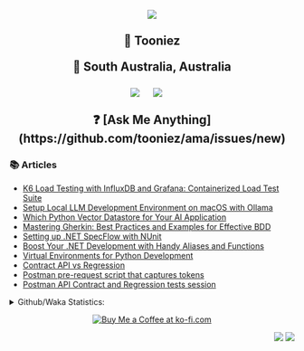 

<h2 align="center">

![](https://quotes-github-readme.vercel.app/api?type=horizontal&theme=catppuccin_mocha)

🤖 Tooniez

📍 South Australia, Australia

<p align="center">
  <a href="mailto:brunotacca@gmail.com?subject=Olá%20Bruno%20Tacca"><img src="https://img.shields.io/badge/gmail-%23D14836.svg?&style=for-the-badge&logo=gmail&logoColor=white" /></a>&nbsp;&nbsp;&nbsp;&nbsp;
  <!-- <a href="https://www.facebook.com/bruno.vitorellitacca"><img src="https://img.shields.io/badge/facebook-%233B5998.svg?&style=for-the-badge&logo=facebook&logoColor=white" /></a>&nbsp;&nbsp;&nbsp;&nbsp;
  <a href="https://www.instagram.com/brunotacca/"><img src="https://img.shields.io/badge/instagram-%23dc2743.svg?&style=for-the-badge&logo=instagram&logoColor=white" /></a>&nbsp;&nbsp;&nbsp;&nbsp; -->
  <a href="https://www.linkedin.com/in/brunotacca/"><img src="https://img.shields.io/badge/linkedin-%230077B5.svg?&style=for-the-badge&logo=linkedin&logoColor=white" /></a>&nbsp;&nbsp;&nbsp;&nbsp;
  
 
</p>
❓ [Ask Me Anything](https://github.com/tooniez/ama/issues/new)


</h2>


### 📚 Articles 
<!-- ### 💡 Blog posts -->

<!-- BLOG-POST-LIST:START -->
- [K6 Load Testing with InfluxDB and Grafana: Containerized Load Test Suite](https://tooniez-land.vercel.app/post/qa-k6-grafana-influxdb/)
- [Setup Local LLM Development Environment on macOS with Ollama](https://tooniez-land.vercel.app/post/aiml-ollama-setup/)
- [Which Python Vector Datastore for Your AI Application](https://tooniez-land.vercel.app/post/aiml-python-vectordb-comparison/)
- [Mastering Gherkin: Best Practices and Examples for Effective BDD](https://tooniez-land.vercel.app/post/qa-gherkin-principles/)
- [Setting up .NET SpecFlow with NUnit](https://tooniez-land.vercel.app/post/qa-specflow-template/)
- [Boost Your .NET Development with Handy Aliases and Functions](https://tooniez-land.vercel.app/post/dev-dotnet-init/)
- [Virtual Environments for Python Development](https://tooniez-land.vercel.app/post/dev-python-venv/)
- [Contract API vs Regression](https://tooniez-land.vercel.app/post/qa-api-contract-vs-regression/)
- [Postman pre-request script that captures tokens](https://tooniez-land.vercel.app/post/qa-api-postman-create-pre-script/)
- [Postman API Contract and Regression tests session](https://tooniez-land.vercel.app/post/qa-api-postman-megaport/)
<!-- BLOG-POST-LIST:END -->


<details>

<summary>  Github/Waka Statistics: </summary>

<br>

<!--START_SECTION:waka-->
![Code Time](http://img.shields.io/badge/Code%20Time-426%20hrs%2042%20mins-blue)

![Profile Views](http://img.shields.io/badge/Profile%20Views-0-blue)

**🐱 My GitHub Data** 

> 📦 1.6 MB Used in GitHub's Storage 
 > 
> 🏆 5,958 Contributions in the Year 2024
 > 
> 💼 Opted to Hire
 > 
> 📜 375 Public Repositories 
 > 
> 🔑 172 Private Repositories 
 > 
**I'm an Early 🐤** 

```text
🌞 Morning                4590 commits        ██████░░░░░░░░░░░░░░░░░░░   25.93 % 
🌆 Daytime                4981 commits        ███████░░░░░░░░░░░░░░░░░░   28.14 % 
🌃 Evening                3974 commits        ██████░░░░░░░░░░░░░░░░░░░   22.45 % 
🌙 Night                  4154 commits        ██████░░░░░░░░░░░░░░░░░░░   23.47 % 
```
📅 **I'm Most Productive on Sunday** 

```text
Monday                   2583 commits        ████░░░░░░░░░░░░░░░░░░░░░   14.59 % 
Tuesday                  2724 commits        ████░░░░░░░░░░░░░░░░░░░░░   15.39 % 
Wednesday                2472 commits        ███░░░░░░░░░░░░░░░░░░░░░░   13.97 % 
Thursday                 2593 commits        ████░░░░░░░░░░░░░░░░░░░░░   14.65 % 
Friday                   2179 commits        ███░░░░░░░░░░░░░░░░░░░░░░   12.31 % 
Saturday                 2273 commits        ███░░░░░░░░░░░░░░░░░░░░░░   12.84 % 
Sunday                   2875 commits        ████░░░░░░░░░░░░░░░░░░░░░   16.24 % 
```


📊 **This Week I Spent My Time On** 

```text
🕑︎ Time Zone: Australia/Adelaide

💬 Programming Languages: 
sh                       16 hrs 42 mins      ██████████████████████░░░   87.16 % 
JavaScript               33 mins             █░░░░░░░░░░░░░░░░░░░░░░░░   02.95 % 
TypeScript               28 mins             █░░░░░░░░░░░░░░░░░░░░░░░░   02.50 % 
Markdown                 24 mins             █░░░░░░░░░░░░░░░░░░░░░░░░   02.13 % 
JSON                     20 mins             ░░░░░░░░░░░░░░░░░░░░░░░░░   01.81 % 

🔥 Editors: 
Zsh                      16 hrs 42 mins      ██████████████████████░░░   87.16 % 
Neovim                   2 hrs 27 mins       ███░░░░░░░░░░░░░░░░░░░░░░   12.84 % 

🐱‍💻 Projects: 
Terminal                 8 hrs 34 mins       ███████████░░░░░░░░░░░░░░   44.74 % 
behave-bdd-python        1 hr 37 mins        ██░░░░░░░░░░░░░░░░░░░░░░░   08.51 % 
tooniez-next             1 hr 8 mins         █░░░░░░░░░░░░░░░░░░░░░░░░   05.95 % 
tamagui-convex           57 mins             █░░░░░░░░░░░░░░░░░░░░░░░░   05.01 % 
appium-framework         56 mins             █░░░░░░░░░░░░░░░░░░░░░░░░   04.87 % 

💻 Operating System: 
Mac                      19 hrs 10 mins      █████████████████████████   100.00 % 
```

**I Mostly Code in TypeScript** 

```text
TypeScript               62 repos            ████████░░░░░░░░░░░░░░░░░   31.79 % 
Python                   29 repos            ████░░░░░░░░░░░░░░░░░░░░░   14.87 % 
Shell                    12 repos            ██░░░░░░░░░░░░░░░░░░░░░░░   06.15 % 
Java                     2 repos             ░░░░░░░░░░░░░░░░░░░░░░░░░   01.03 % 
Kotlin                   1 repo              ░░░░░░░░░░░░░░░░░░░░░░░░░   00.51 % 
```



**Timeline**

![Lines of Code chart](https://raw.githubusercontent.com/tooniez/tooniez/main/assets/bar_graph.png)


 Last Updated on 07/09/2024 18:47:51 UTC
<!--END_SECTION:waka-->

<p align="center">
  <img src="https://github.com/tooniez/tooniez/blob/main/github-metrics.svg" alt="Metrics">
  <!-- Replace example.com with the actual URL hosting the image file -->
</p>

<div align="center"> <!-- Alternatively, you can use <div> instead of <p> -->
  <a href="https://app.daily.dev/tooniez">
    <img src="https://api.daily.dev/devcards/d6a644cd193c433b82938cbb12d7a689.png?r=hk4" width="400" alt="tooniez's Dev Card">
    <!-- Replace the API URL with the actual URL generated by daily.dev -->
    <!-- Provide alternative text for the image -->
  </a>
</div>

</details>

<!-- 
<p align="left">
  <img src="https://readme-jokes.vercel.app/api" alt="Jokes Card">
  <!-- Replace the URL if you want to use a different joke API or update the existing endpoint -->
<!-- </p>  -->



<p align="center">
 <a href="https://ko-fi.com/X8X48056Q">
   <img src="https://ko-fi.com/img/githubbutton_sm.svg" alt="Buy Me a Coffee at ko-fi.com" data-canonical-src="https://ko-fi.com/img/githubbutton_sm.svg" style="max-width: 100%;">
 </a>
</p>

<p align="right">
<img src="https://komarev.com/ghpvc/?username=tooniez&style=plastic&label=Views"><img>
<img src="https://badges.pufler.dev/visits/tooniez/brunotacca?color=black&logo=github" />
</p>